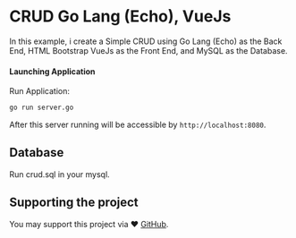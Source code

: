 
# CRUD Go Lang (Echo), VueJs

In this example, i create a Simple CRUD using Go Lang (Echo) as the Back End, HTML Bootstrap VueJs as the Front End, and MySQL as the Database.

#### Launching Application

Run Application:

```bash
go run server.go
```
After this server running will be accessible by `http://localhost:8080`.

## Database

Run crud.sql in your mysql.

## Supporting the project

You may support this project via ❤️️ [GitHub](https://github.com/aprigeuza/).